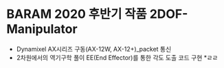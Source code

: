 # BARAM 2020 후반기 작품 2DOF-Manipulator
* Dynamixel AX시리즈 구동(AX-12W, AX-12+)_packet 통신
* 2차원에서의 역기구학 풀이 EE(End Effector)를 통한 각도 도출 코드 구현
*ㄹㄹ
